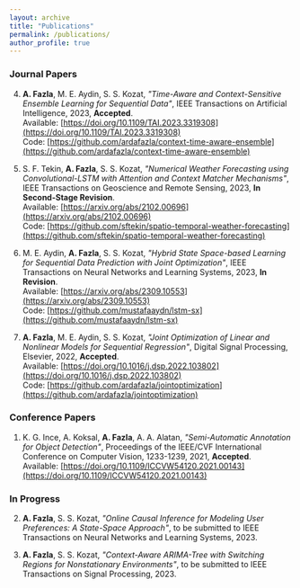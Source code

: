 ```yaml
---
layout: archive
title: "Publications"
permalink: /publications/
author_profile: true
---
```


### Journal Papers
4. **A. Fazla**, M. E. Aydin, S. S. Kozat, _"Time-Aware and Context-Sensitive Ensemble Learning for Sequential Data"_, IEEE Transactions on Artificial Intelligence, 2023, **Accepted**.  
   Available: [https://doi.org/10.1109/TAI.2023.3319308](https://doi.org/10.1109/TAI.2023.3319308)  
   Code: [https://github.com/ardafazla/context-time-aware-ensemble](https://github.com/ardafazla/context-time-aware-ensemble)  

5. S. F. Tekin, **A. Fazla**, S. S. Kozat, _"Numerical Weather Forecasting using Convolutional-LSTM with Attention and Context Matcher Mechanisms"_, IEEE Transactions on Geoscience and Remote Sensing, 2023, **In Second-Stage Revision**.  
   Available: [https://arxiv.org/abs/2102.00696](https://arxiv.org/abs/2102.00696)  
   Code: [https://github.com/sftekin/spatio-temporal-weather-forecasting](https://github.com/sftekin/spatio-temporal-weather-forecasting)  

6. M. E. Aydin, **A. Fazla**, S. S. Kozat, _"Hybrid State Space-based Learning for Sequential Data Prediction with Joint Optimization"_, IEEE Transactions on Neural Networks and Learning Systems, 2023, **In Revision**.  
   Available: [https://arxiv.org/abs/2309.10553](https://arxiv.org/abs/2309.10553)  
   Code: [https://github.com/mustafaaydn/lstm-sx](https://github.com/mustafaaydn/lstm-sx)  

7. **A. Fazla**, M. E. Aydin, S. S. Kozat, _"Joint Optimization of Linear and Nonlinear Models for Sequential Regression"_, Digital Signal Processing, Elsevier, 2022, **Accepted**.  
   Available: [https://doi.org/10.1016/j.dsp.2022.103802](https://doi.org/10.1016/j.dsp.2022.103802)  
   Code: [https://github.com/ardafazla/jointoptimization](https://github.com/ardafazla/jointoptimization)

### Conference Papers
1. K. G. Ince, A. Koksal, **A. Fazla**, A. A. Alatan, _"Semi-Automatic Annotation for Object Detection"_, Proceedings of the IEEE/CVF International Conference on Computer Vision, 1233-1239, 2021, **Accepted**.  
   Available: [https://doi.org/10.1109/ICCVW54120.2021.00143](https://doi.org/10.1109/ICCVW54120.2021.00143)

### In Progress
2. **A. Fazla**, S. S. Kozat, _"Online Causal Inference for Modeling User Preferences: A State-Space Approach"_, to be submitted to
IEEE Transactions on Neural Networks and Learning Systems, 2023.  

1. **A. Fazla**, S. S. Kozat, _"Context-Aware ARIMA-Tree with Switching Regions for Nonstationary Environments"_, to be submitted to
IEEE Transactions on Signal Processing, 2023.  
